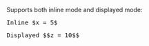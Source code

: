 Supports both inline mode and displayed mode:
<pre>
Inline $x = 5$
</pre>
<pre>
Displayed $$z = 10$$
</pre>